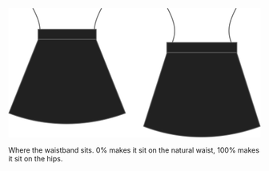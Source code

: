 
![Position des Taillenbundes](waistbandposition.svg)

Where the waistband sits. 0% makes it sit on the natural waist, 100% makes it sit on the hips.
